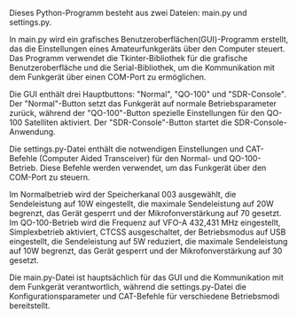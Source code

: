 Dieses Python-Programm besteht aus zwei Dateien: main.py und settings.py.

In main.py wird ein grafisches Benutzeroberflächen(GUI)-Programm erstellt, das die Einstellungen eines Amateurfunkgeräts über den Computer steuert. Das Programm verwendet die Tkinter-Bibliothek für die grafische Benutzeroberfläche und die Serial-Bibliothek, um die Kommunikation mit dem Funkgerät über einen COM-Port zu ermöglichen.

Die GUI enthält drei Hauptbuttons: "Normal", "QO-100" und "SDR-Console". Der "Normal"-Button setzt das Funkgerät auf normale Betriebsparameter zurück, während der "QO-100"-Button spezielle Einstellungen für den QO-100 Satelliten aktiviert. Der "SDR-Console"-Button startet die SDR-Console-Anwendung.

Die settings.py-Datei enthält die notwendigen Einstellungen und CAT-Befehle (Computer Aided Transceiver) für den Normal- und QO-100-Betrieb. Diese Befehle werden verwendet, um das Funkgerät über den COM-Port zu steuern.

Im Normalbetrieb wird der Speicherkanal 003 ausgewählt, die Sendeleistung auf 10W eingestellt, die maximale Sendeleistung auf 20W begrenzt, das Gerät gesperrt und der Mikrofonverstärkung auf 70 gesetzt. Im QO-100-Betrieb wird die Frequenz auf VFO-A 432,431 MHz eingestellt, Simplexbetrieb aktiviert, CTCSS ausgeschaltet, der Betriebsmodus auf USB eingestellt, die Sendeleistung auf 5W reduziert, die maximale Sendeleistung auf 10W begrenzt, das Gerät gesperrt und der Mikrofonverstärkung auf 30 gesetzt.

Die main.py-Datei ist hauptsächlich für das GUI und die Kommunikation mit dem Funkgerät verantwortlich, während die settings.py-Datei die Konfigurationsparameter und CAT-Befehle für verschiedene Betriebsmodi bereitstellt.
